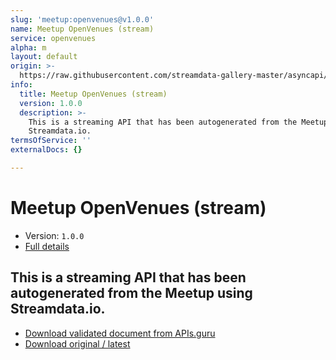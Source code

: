 ```yaml
---
slug: 'meetup:openvenues@v1.0.0'
name: Meetup OpenVenues (stream)
service: openvenues
alpha: m
layout: default
origin: >-
  https://raw.githubusercontent.com/streamdata-gallery-master/asyncapi/master/_listings/meetup/meetup-openvenues-stream-async.md
info:
  title: Meetup OpenVenues (stream)
  version: 1.0.0
  description: >-
    This is a streaming API that has been autogenerated from the Meetup using
    Streamdata.io.
termsOfService: ''
externalDocs: {}

---
```

# Meetup OpenVenues (stream)

* Version: `1.0.0`
* [Full details](../html/meetup:openvenues@v1.0.0.html)



## This is a streaming API that has been autogenerated from the Meetup using Streamdata.io.



* [Download validated document from APIs.guru](https://raw.githubusercontent.com/APIs-guru/asyncapi-directory/master/docs/APIs/meetup%3Aopenvenues%40v1.0.0.yaml)
* [Download original / latest](https://raw.githubusercontent.com/streamdata-gallery-master/asyncapi/master/_listings/meetup/meetup-openvenues-stream-async.md)

<script type="application/ld+json">
{
  "@context": "http://schema.org/",
  "@type": "WebAPI",
  "description": "This is a streaming API that has been autogenerated from the Meetup using Streamdata.io.",
  "documentation": "",

  "name": "Meetup OpenVenues (stream)"
}
</script>
